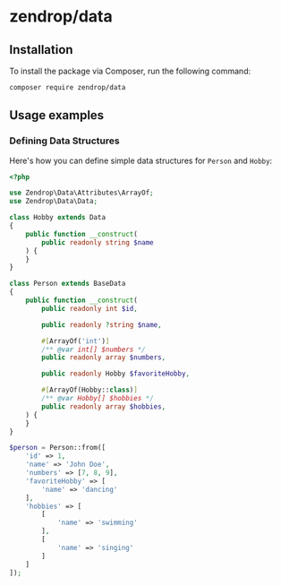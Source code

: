 # zendrop/data

## Installation

To install the package via Composer, run the following command:

```sh
composer require zendrop/data
```

## Usage examples

### Defining Data Structures

Here's how you can define simple data structures for `Person` and `Hobby`:

```php
<?php

use Zendrop\Data\Attributes\ArrayOf;
use Zendrop\Data\Data;

class Hobby extends Data
{
    public function __construct(
        public readonly string $name
    ) {
    }
}

class Person extends BaseData
{
    public function __construct(
        public readonly int $id,

        public readonly ?string $name,

        #[ArrayOf('int')]
        /** @var int[] $numbers */
        public readonly array $numbers,

        public readonly Hobby $favoriteHobby,

        #[ArrayOf(Hobby::class)]
        /** @var Hobby[] $hobbies */
        public readonly array $hobbies,
    ) {
    }
}

$person = Person::from([
    'id' => 1,
    'name' => 'John Doe',
    'numbers' => [7, 8, 9],
    'favoriteHobby' => [
        'name' => 'dancing'
    ],
    'hobbies' => [
        [
            'name' => 'swimming'
        ],
        [
            'name' => 'singing'
        ]
    ]
]);
```
